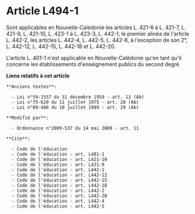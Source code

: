 # Article L494-1

Sont applicables en Nouvelle-Calédonie les articles L. 421-6 à L. 421-7, L. 421-9, L. 421-10, L. 423-1 à L. 423-3, L. 442-1,
le premier alinéa de l'article L. 442-2,             les articles L. 442-4, L. 442-5, L. 442-8, à l'exception de son 2°, L.
442-12, L. 442-15, L. 442-18 et L. 442-20.

L'article L. 401-1 n'est applicable en Nouvelle-Calédonie qu'en tant qu'il concerne les établissements d'enseignement publics
du second degré.

**Liens relatifs à cet article**

	**Anciens textes**:

	  - Loi n°59-1557 du 31 décembre 1959 - art. 13 (Ab)
	  - Loi n°75-620 du 11 juillet 1975 - art. 20 (Ab)
	  - Loi n°89-486 du 10 juillet 1989 - art. 29 (Ab)

	**Modifié par**:

	  - Ordonnance n°2009-537 du 14 mai 2009 - art. 11

	**Cite**:

	  - Code de l'éducation
	  - Code de l'éducation - art. L401-1
	  - Code de l'éducation - art. L421-10
	  - Code de l'éducation - art. L421-9
	  - Code de l'éducation - art. L442-1
	  - Code de l'éducation - art. L442-12
	  - Code de l'éducation - art. L442-15
	  - Code de l'éducation - art. L442-18
	  - Code de l'éducation - art. L442-2
	  - Code de l'éducation - art. L442-20
	  - Code de l'éducation - art. L442-4
	  - Code de l'éducation - art. L442-5
